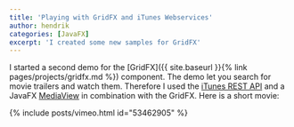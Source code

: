```yaml
---
title: 'Playing with GridFX and iTunes Webservices'
author: hendrik
categories: [JavaFX]
excerpt: 'I created some new samples for GridFX'
---
```

I started a second demo for the [GridFX]({{ site.baseurl }}{% link pages/projects/gridfx.md %}) component. The demo let you search for movie trailers and watch them. Therefore I used the [iTunes REST API](http://www.apple.com/itunes/affiliates/resources/documentation/itunes-store-web-service-search-api.html) and a JavaFX [MediaView](http://docs.oracle.com/javafx/2/media/simpleplayer.htm) in combination with the GridFX. Here is a short movie:

{% include posts/vimeo.html id="53462905" %}
